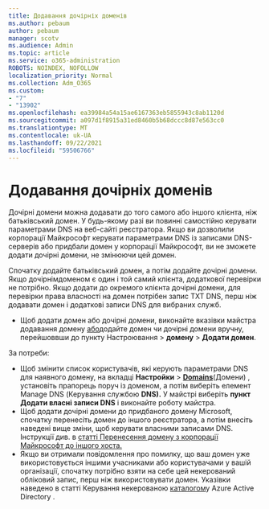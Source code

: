 ```yaml
---
title: Додавання дочірніх доменів
ms.author: pebaum
author: pebaum
manager: scotv
ms.audience: Admin
ms.topic: article
ms.service: o365-administration
ROBOTS: NOINDEX, NOFOLLOW
localization_priority: Normal
ms.collection: Adm_O365
ms.custom:
- "7"
- "13902"
ms.openlocfilehash: ea39984a54a15ae6167363eb5855943c8ab1120d
ms.sourcegitcommit: a097d1f8915a31ed8460b5b68dccc8d87e563cc0
ms.translationtype: MT
ms.contentlocale: uk-UA
ms.lasthandoff: 09/22/2021
ms.locfileid: "59506766"
---
```

# <a name="adding-a-sub-domain"></a>Додавання дочірніх доменів

Дочірні домени можна додавати до того самого або іншого клієнта, ніж батьківський домен. У будь-якому разі ви повинні самостійно керувати параметрами DNS на веб-сайті реєстратора. Якщо ви дозволили корпорації Майкрософт керувати параметрами DNS із записами DNS-серверів або придбали домен у корпорації Майкрософт, ви не зможете додати дочірні домени, не змінюючи цей домен.

Спочатку додайте батьківський домен, а потім додайте дочірні домени. Якщо дочірнімдоменом є один і той самий клієнта, додаткової перевірки не потрібно. Якщо додати до окремого клієнта дочірні домени, для перевірки права власності на домен потрібен запис TXT DNS, перш ніж додавати домен і додаткові записи DNS для вибраних служб.

- Щоб додати домен або дочірні домени, виконайте вказівки майстра додавання домену [або](https://admin.microsoft.com/Adminportal#/Domains/Wizard)додайте домен чи дочірні домени вручну, перейшоввши до пункту Настроювання   >  **домену**  >  **Додати домен**.

За потреби:

- Щоб змінити список користувачів, які керують параметрами DNS для наявного домену, на вкладці **Настройки**  >  [**Domains**](https://admin.microsoft.com/Adminportal/Home#/Domains)(Домени) , установіть прапорець поруч із доменом, а потім виберіть елемент Manage DNS (Керування службою **DNS).** У майстрі виберіть **пункт Додати власні записи DNS** і виконайте роботу майстра.
- Щоб додати дочірні домени до придбаного домену Microsoft, спочатку перенесіть домен до іншого реєстратора, а потім внесіть наведені вище зміни, щоб керувати власними записами DNS. Інструкції див. в [статті Перенесення домену з корпорації Майкрософт до іншого хоста.](https://docs.microsoft.com/microsoft-365/admin/get-help-with-domains/transfer-a-domain-from-microsoft-to-another-host)
- Якщо ви отримали повідомлення про помилку, що ваш домен уже використовується іншими учасниками або користувачами у вашій організації, спочатку потрібно взяти на себе цей некерований обліковий запис, перш ніж використовувати домен. Указівки наведено в статті Керування некерованою [каталогом](https://docs.microsoft.com/azure/active-directory/enterprise-users/domains-admin-takeover)у Azure Active Directory .
